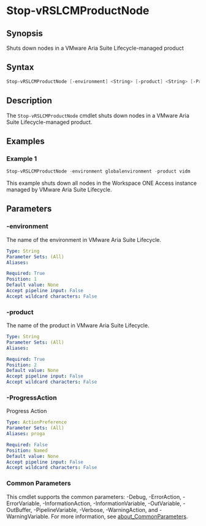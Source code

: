 # Stop-vRSLCMProductNode

## Synopsis

Shuts down nodes in a VMware Aria Suite Lifecycle-managed product

## Syntax

```powershell
Stop-vRSLCMProductNode [-environment] <String> [-product] <String> [-ProgressAction <ActionPreference>] [<CommonParameters>]
```

## Description

The `Stop-vRSLCMProductNode` cmdlet shuts down nodes in a VMware Aria Suite Lifecycle-managed product.

## Examples

### Example 1

```powershell
Stop-vRSLCMProductNode -environment globalenvironment -product vidm
```

This example shuts down all nodes in the Workspace ONE Access instance managed by VMware Aria Suite Lifecycle.

## Parameters

### -environment

The name of the environment in VMware Aria Suite Lifecycle.

```yaml
Type: String
Parameter Sets: (All)
Aliases:

Required: True
Position: 1
Default value: None
Accept pipeline input: False
Accept wildcard characters: False
```

### -product

The name of the product in VMware Aria Suite Lifecycle.

```yaml
Type: String
Parameter Sets: (All)
Aliases:

Required: True
Position: 2
Default value: None
Accept pipeline input: False
Accept wildcard characters: False
```

### -ProgressAction

Progress Action

```yaml
Type: ActionPreference
Parameter Sets: (All)
Aliases: proga

Required: False
Position: Named
Default value: None
Accept pipeline input: False
Accept wildcard characters: False
```

### Common Parameters

This cmdlet supports the common parameters: -Debug, -ErrorAction, -ErrorVariable, -InformationAction, -InformationVariable, -OutVariable, -OutBuffer, -PipelineVariable, -Verbose, -WarningAction, and -WarningVariable. For more information, see [about_CommonParameters](http://go.microsoft.com/fwlink/?LinkID=113216).
